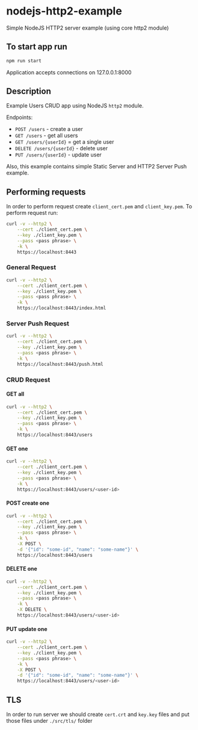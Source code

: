 # nodejs-http2-example

Simple NodeJS HTTP2 server example (using core http2 module)

## To start app run

```bash
npm run start
```

Application accepts connections on 127.0.0.1:8000

## Description

Example Users CRUD app using NodeJS `http2` module.

Endpoints:

- `POST /users` - create a user
- `GET /users` - get all users
- `GET /users/{userId}` = get a single user
- `DELETE /users/{userId}` - delete user
- `PUT /users/{userId}` - update user

Also, this example contains simple Static Server and HTTP2 Server Push example.

## Performing requests

In order to perform request create `client_cert.pem` and `client_key.pem`.
To perform request run:

```bash
curl -v --http2 \
    --cert ./client_cert.pem \
    --key ./client_key.pem \
    --pass <pass phrase> \
    -k \
    https://localhost:8443
```

### General Request

```bash
curl -v --http2 \
    --cert ./client_cert.pem \
    --key ./client_key.pem \
    --pass <pass phrase> \
    -k \
    https://localhost:8443/index.html
```

### Server Push Request

```bash
curl -v --http2 \
    --cert ./client_cert.pem \
    --key ./client_key.pem \
    --pass <pass phrase> \
    -k \
    https://localhost:8443/push.html
```

### CRUD Request

#### GET all

```bash
curl -v --http2 \
    --cert ./client_cert.pem \
    --key ./client_key.pem \
    --pass <pass phrase> \
    -k \
    https://localhost:8443/users
```

#### GET one

```bash
curl -v --http2 \
    --cert ./client_cert.pem \
    --key ./client_key.pem \
    --pass <pass phrase> \
    -k \
    https://localhost:8443/users/<user-id>
```

#### POST create one

```bash
curl -v --http2 \
    --cert ./client_cert.pem \
    --key ./client_key.pem \
    --pass <pass phrase> \
    -k \
    -X POST \
    -d '{"id": "some-id", "name": "some-name"}' \
    https://localhost:8443/users
```

#### DELETE one

```bash
curl -v --http2 \
    --cert ./client_cert.pem \
    --key ./client_key.pem \
    --pass <pass phrase> \
    -k \
    -X DELETE \
    https://localhost:8443/users/<user-id>
```

#### PUT update one

```bash
curl -v --http2 \
    --cert ./client_cert.pem \
    --key ./client_key.pem \
    --pass <pass phrase> \
    -k \
    -X POST \
    -d '{"id": "some-id", "name": "some-name"}' \
    https://localhost:8443/users/<user-id>
```

## TLS

In order to run server we should create `cert.crt` and `key.key` files and put those files under `./src/tls/` folder
